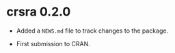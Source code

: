 # crsra 0.2.0

* Added a `NEWS.md` file to track changes to the package.

* First submission to CRAN.
